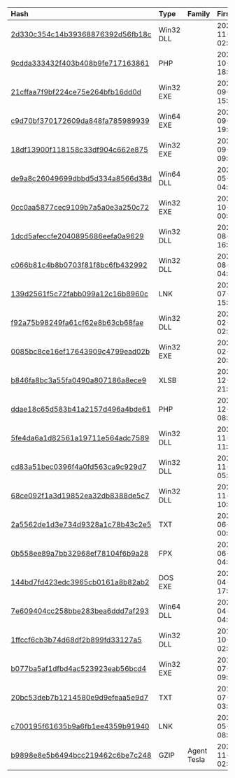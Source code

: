 |Hash|Type|Family|First_Seen|Name|
|:--|:--|:--|:--|:--|
|[2d330c354c14b39368876392d56fb18c](https://www.virustotal.com/gui/file/2d330c354c14b39368876392d56fb18c)|Win32 DLL||2022-11-08 02:47:22|Microsoft(R) Windows(R) Operating System|
|[9cdda333432f403b408b9fe717163861](https://www.virustotal.com/gui/file/9cdda333432f403b408b9fe717163861)|PHP||2022-10-14 18:11:22|d2f4bf0caed5a442198fcdc43c83c7b27ae04f341a72b270c9ed40778aa77afe.bin|
|[21cffaa7f9bf224ce75e264bfb16dd0d](https://www.virustotal.com/gui/file/21cffaa7f9bf224ce75e264bfb16dd0d)|Win32 EXE||2022-09-15 15:47:53|a605570555620cea6d6be211520525fc95a30961661780da4cc4bafe9864f394.bin|
|[c9d70bf370172609da848fa785989939](https://www.virustotal.com/gui/file/c9d70bf370172609da848fa785989939)|Win64 EXE||2022-09-08 19:57:29| |
|[18df13900f118158c33df904c662e875](https://www.virustotal.com/gui/file/18df13900f118158c33df904c662e875)|Win32 EXE||2022-09-08 09:58:26|98d4471fe549bb3067ac2f2d9afd50ed1baaddab41ec4270834989e7f1ade14d.bin|
|[de9a8c26049699dbbd5d334a8566d38d](https://www.virustotal.com/gui/file/de9a8c26049699dbbd5d334a8566d38d)|Win64 DLL||2022-05-20 04:04:19|urlmon.dll|
|[0cc0aa5877cec9109b7a5a0e3a250c72](https://www.virustotal.com/gui/file/0cc0aa5877cec9109b7a5a0e3a250c72)|Win32 EXE||2021-10-25 00:46:25|1324acd1f720055e7941b39949116dfe72ce2e7792e70128f69e228eb48b0821.bin|
|[1dcd5afeccfe2040895686eefa0a9629](https://www.virustotal.com/gui/file/1dcd5afeccfe2040895686eefa0a9629)|Win32 DLL||2021-08-20 16:56:09|1dcd5afeccfe2040895686eefa0a9629.virus|
|[c066b81c4b8b0703f81f8bc6fb432992](https://www.virustotal.com/gui/file/c066b81c4b8b0703f81f8bc6fb432992)|Win32 DLL||2021-08-01 04:36:24|63b4bd01f80d43576c279adf69a5582129e81cc4adbd03675909581643765ea8.bin|
|[139d2561f5c72fabb099a12c16b8960c](https://www.virustotal.com/gui/file/139d2561f5c72fabb099a12c16b8960c)|LNK||2021-07-09 15:12:32|MSEdge.lnk|
|[f92a75b98249fa61cf62e8b63cb68fae](https://www.virustotal.com/gui/file/f92a75b98249fa61cf62e8b63cb68fae)|Win32 DLL||2021-02-19 02:15:53|d0971d098b0f8cf2187feeed3ce049930f19ec3379b141ec6a2f2871b1e90ff7.bin|
|[0085bc8ce16ef17643909c4799ead02b](https://www.virustotal.com/gui/file/0085bc8ce16ef17643909c4799ead02b)|Win32 EXE||2021-02-04 20:51:41|24048_Нарахування та виплати військовослужбовцям АТО.rar.exe|
|[b846fa8bc3a55fa0490a807186a8ece9](https://www.virustotal.com/gui/file/b846fa8bc3a55fa0490a807186a8ece9)|XLSB||2020-12-28 21:08:41|║╥╣²╗τ┐δ └ⁿ╚¡╣°╚ú └╠┐δ┴▀┴÷╜├╜║┼█(UNMS) ╗τ┐δ└┌ ╟÷╚▓ ┴╢╗τ_╛τ╜─.xlsb|
|[ddae18c65d583b41a2157d496a4bde61](https://www.virustotal.com/gui/file/ddae18c65d583b41a2157d496a4bde61)|PHP||2020-12-11 08:01:12|index.php|
|[5fe4da6a1d82561a19711e564adc7589](https://www.virustotal.com/gui/file/5fe4da6a1d82561a19711e564adc7589)|Win32 DLL||2020-11-20 11:47:58|bin003.dll|
|[cd83a51bec0396f4a0fd563ca9c929d7](https://www.virustotal.com/gui/file/cd83a51bec0396f4a0fd563ca9c929d7)|Win32 DLL||2020-11-20 05:20:12|machines.key.dat.dll|
|[68ce092f1a3d19852ea32db8388de5c7](https://www.virustotal.com/gui/file/68ce092f1a3d19852ea32db8388de5c7)|Win32 DLL||2020-11-01 10:47:00|25c2f4703cbaa1ff4dbcfcc16a10b29ef35ccc174b71b21de360d898540889f8.bin|
|[2a5562de1d3e734d9328a1c78b43c2e5](https://www.virustotal.com/gui/file/2a5562de1d3e734d9328a1c78b43c2e5)|TXT||2020-06-25 00:45:09|203ea478fa4d2d5ef513cad8b51617e0c9f7571bf3a3becf9c267a0d590c6d72.bin|
|[0b558ee89a7bb32968ef78104f6b9a28](https://www.virustotal.com/gui/file/0b558ee89a7bb32968ef78104f6b9a28)|FPX||2020-06-02 04:24:22|드론(무인항공기) 현황 및 개선방안.hwp|
|[144bd7fd423edc3965cb0161a8b82ab2](https://www.virustotal.com/gui/file/144bd7fd423edc3965cb0161a8b82ab2)|DOS EXE||2020-04-27 17:56:30|2b78d5228737a38fa940e9ab19601747c68ed28e488696694648e3d70e53eb5a.bin|
|[7e609404cc258bbe283bea6ddd7af293](https://www.virustotal.com/gui/file/7e609404cc258bbe283bea6ddd7af293)|Win64 DLL||2020-04-04 04:45:37|C:\Users\user\AppData\Roaming\configs\license.dat|
|[1ffccf6cb3b74d68df2b899fd33127a5](https://www.virustotal.com/gui/file/1ffccf6cb3b74d68df2b899fd33127a5)|Win32 DLL||2019-10-09 02:03:55|da22d327124a0ee6a93cd07e85f9804fbc98eda87824ddcf7c8a63d349e87034.bin|
|[b077ba5af1dfbd4ac523923eab56bcd4](https://www.virustotal.com/gui/file/b077ba5af1dfbd4ac523923eab56bcd4)|Win32 EXE||2018-07-06 09:01:53|4a08b78d410bc3d9b78dd63b146767f293dc3f3f6f8092352d2aa2f589e9c772.bin|
|[20bc53deb7b1214580e9d9efeaa5e9d7](https://www.virustotal.com/gui/file/20bc53deb7b1214580e9d9efeaa5e9d7)|TXT||2018-07-02 03:39:50|ooo.ps1|
|[c700195f61635b9a6fb1ee4359b91940](https://www.virustotal.com/gui/file/c700195f61635b9a6fb1ee4359b91940)|LNK||2024-05-03 08:10:27| |
|[b9898e8e5b6494bcc219462c6be7c248](https://www.virustotal.com/gui/file/b9898e8e5b6494bcc219462c6be7c248)|GZIP|Agent Tesla|2023-11-01 02:01:58|r_enc.bin|
